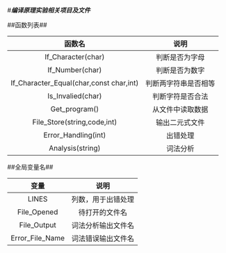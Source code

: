 #***编译原理实验相关项目及文件***

##函数列表##

函数名|说明
|:---:|:---:|
If_Character(char)|判断是否为字母
If_Number(char)|判断是否为数字
If_Character_Equal(char,const char,int)|判断两字符串是否相等
Is_Invalied(char)|判断字符是否合法
Get_program()|从文件中读取数据
File_Store(string,code,int)|输出二元式文件
Error_Handling(int)|出错处理
Analysis(string)|词法分析

##全局变量名##

变量|说明
|:--:|:--:|
 LINES|列数，用于出错处理
 File_Opened|待打开的文件名
 File_Output|词法分析输出文件名
 Error_File_Name|词法错误输出文件名